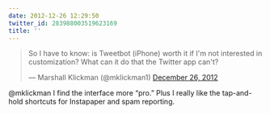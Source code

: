 ```yaml
---
date: 2012-12-26 12:29:50
twitter_id: 283988003519623169
title: ''
---
```


<blockquote class="twitter-tweet"><p lang="en" dir="ltr">So I have to know: is Tweetbot (iPhone) worth it if I&#39;m not interested in customization? What can it do that the Twitter app can&#39;t?</p>&mdash; Marshall Klickman (@mklickman1) <a href="https://twitter.com/mklickman1/status/283951916839485441?ref_src=twsrc%5Etfw">December 26, 2012</a></blockquote>
<script async src="https://platform.twitter.com/widgets.js" charset="utf-8"></script>

@mklickman I find the interface more “pro.” Plus I really like the tap-and-hold shortcuts for Instapaper and spam reporting.
